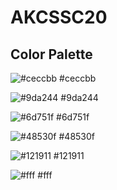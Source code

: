 # AKCSSC20

## Color Palette

![#ceccbb](https://placehold.it/25/ceccbb/000000?text=+) #ceccbb

![#9da244](https://placehold.it/25/9da244/000000?text=+) #9da244

![#6d751f](https://placehold.it/25/6d751f/000000?text=+) #6d751f

![#48530f](https://placehold.it/25/48530f/000000?text=+) #48530f

![#121911](https://placehold.it/25/121911/000000?text=+) #121911

![#fff](https://placehold.it/25/fff/000000?text=+) #fff
